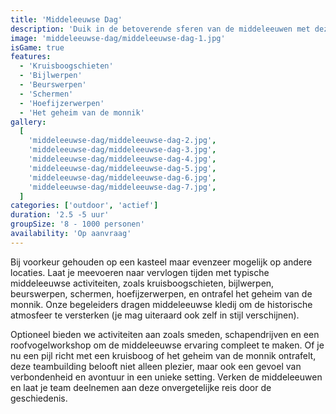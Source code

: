 ```yaml
---
title: 'Middeleeuwse Dag'
description: 'Duik in de betoverende sferen van de middeleeuwen met deze meeslepende teambuilding'
image: 'middeleeuwse-dag/middeleeuwse-dag-1.jpg'
isGame: true
features:
  - 'Kruisboogschieten'
  - 'Bijlwerpen'
  - 'Beurswerpen'
  - 'Schermen'
  - 'Hoefijzerwerpen'
  - 'Het geheim van de monnik'
gallery:
  [
    'middeleeuwse-dag/middeleeuwse-dag-2.jpg',
    'middeleeuwse-dag/middeleeuwse-dag-3.jpg',
    'middeleeuwse-dag/middeleeuwse-dag-4.jpg',
    'middeleeuwse-dag/middeleeuwse-dag-5.jpg',
    'middeleeuwse-dag/middeleeuwse-dag-6.jpg',
    'middeleeuwse-dag/middeleeuwse-dag-7.jpg',
  ]
categories: ['outdoor', 'actief']
duration: '2.5 -5 uur'
groupSize: '8 - 1000 personen'
availability: 'Op aanvraag'
---
```


Bij voorkeur gehouden op een kasteel maar evenzeer mogelijk op andere locaties. Laat je meevoeren naar vervlogen tijden met typische middeleeuwse activiteiten, zoals kruisboogschieten, bijlwerpen, beurswerpen, schermen, hoefijzerwerpen, en ontrafel het geheim van de monnik. Onze begeleiders dragen middeleeuwse kledij om de historische atmosfeer te versterken (je mag uiteraard ook zelf in stijl verschijnen).

Optioneel bieden we activiteiten aan zoals smeden, schapendrijven en een roofvogelworkshop om de middeleeuwse ervaring compleet te maken. Of je nu een pijl richt met een kruisboog of het geheim van de monnik ontrafelt, deze teambuilding belooft niet alleen plezier, maar ook een gevoel van verbondenheid en avontuur in een unieke setting. Verken de middeleeuwen en laat je team deelnemen aan deze onvergetelijke reis door de geschiedenis.
